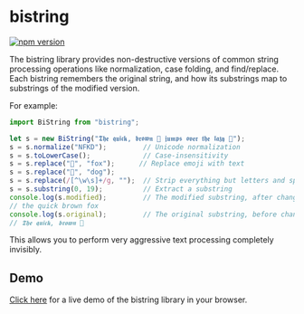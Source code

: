 bistring
========

[![npm version](https://badge.fury.io/js/bistring.svg)](https://www.npmjs.com/package/bistring)

The bistring library provides non-destructive versions of common string processing operations like normalization, case folding, and find/replace.
Each bistring remembers the original string, and how its substrings map to substrings of the modified version.

For example:

```js
import BiString from "bistring";

let s = new BiString("𝕿𝖍𝖊 𝖖𝖚𝖎𝖈𝖐, 𝖇𝖗𝖔𝖜𝖓 🦊 𝖏𝖚𝖒𝖕𝖘 𝖔𝖛𝖊𝖗 𝖙𝖍𝖊 𝖑𝖆𝖟𝖞 🐶");
s = s.normalize("NFKD");         // Unicode normalization
s = s.toLowerCase();             // Case-insensitivity
s = s.replace("🦊", "fox");      // Replace emoji with text
s = s.replace("🐶", "dog");
s = s.replace(/[^\w\s]+/g, "");  // Strip everything but letters and spaces
s = s.substring(0, 19);          // Extract a substring
console.log(s.modified);         // The modified substring, after changes
// the quick brown fox
console.log(s.original);         // The original substring, before changes
// 𝕿𝖍𝖊 𝖖𝖚𝖎𝖈𝖐, 𝖇𝖗𝖔𝖜𝖓 🦊
```

This allows you to perform very aggressive text processing completely invisibly.


Demo
----

[Click here](https://microsoft.github.io/bistring/demo.html) for a live demo of the bistring library in your browser.
